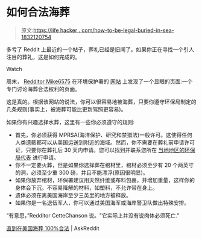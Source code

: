 # 如何合法海葬

> 原文:[https://life hacker . com/how-to-be-legal-buried-in-sea-1832120754](https://lifehacker.com/how-to-be-legally-buried-at-sea-1832120754)

多亏了 Reddit 上最近的一个帖子，葬礼已经是旧闻了。如果你正在寻找一个引人注目的葬礼，这是如何完成的。

Watch

周末， [Redditor Mike6575](https://www.reddit.com/r/todayilearned/comments/ak7lxe/til_it_is_100_legal_be_to_buried_at_sea_in_the/) 在环境保护署的 [网站](https://www.epa.gov/ocean-dumping/burial-sea#How_do_I_find_a_boat) 上发现了一个显眼的页面:一个专门讨论海葬合法权利的页面。

这是真的。根据该网站的说法，你可以很容易地被海葬，只要你遵守环保局制定的几条规则(事实上，被海葬可能比更新驾照更容易)。

如果你有兴趣选择水葬，这里有一些你必须遵守的规则:

*   首先，你必须获得 MPRSA(海洋保护、研究和禁猎法)一般许可。这使得任何人类遗骸都可以从美国运送到附近的海域。然而，你不需要在葬礼前申请许可证，只要你在葬礼后 30 天内申请。您可以找到并联系您所在 [当地地区的环保局代表](https://www.epa.gov/ocean-dumping/forms/regional-contacts-ocean-dumping-management-program#bas) 进行申请。
*   你不一定要火葬，但是如果你选择葬在棺材里，棺材必须至少有 20 个两英寸的洞，必须至少重 300 磅，并且不能漂浮(原因很明显)。
*   如果你放弃棺材，环保署建议用天然纤维或布料包裹，并增加重量，这样你的身体会下沉。不容易降解的材料，如塑料，不允许带在身上。
*   遗体必须在离美国海岸至少三英里的地方被释放。
*   如果你是一名退伍军人，你可以通过美国海军或海岸警卫队做出特殊安排。

“有意思，”Redditor CetteChanson 说。"它实际上并没有说肉体必须死亡."

[直到在美国海葬 100%合法](https://www.reddit.com/r/todayilearned/comments/ak7lxe/til_it_is_100_legal_be_to_buried_at_sea_in_the/) | AskReddit